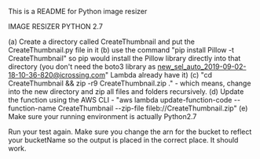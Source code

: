 This is a README for Python image resizer


 IMAGE RESIZER PYTHON 2.7
 
 (a) Create a directory called CreateThumbnail and put the CreateThumbnail.py file in it
(b) use the command "pip install Pillow -t CreateThumbnail" so pip would install the Pillow library directly into that directory (you don't need the boto3 library as new_sel_auto_2019-09-02-18-10-36-820@icrossing.com" 
Lambda already have it)
(c) "cd CreateThumbnail && zip -r9 CreateThumbnail.zip ." - which means, change into the new directory and zip all files and folders recursively.
(d) Update the function using the AWS CLI - "aws lambda update-function-code --function-name CreateThumbnail --zip-file fileb://CreateThumbnail.zip"
(e) Make sure your running environment is actually Python2.7

Run your test again. Make sure you change the arn for the bucket to reflect your bucketName so the output is placed in the correct place. It should work.

